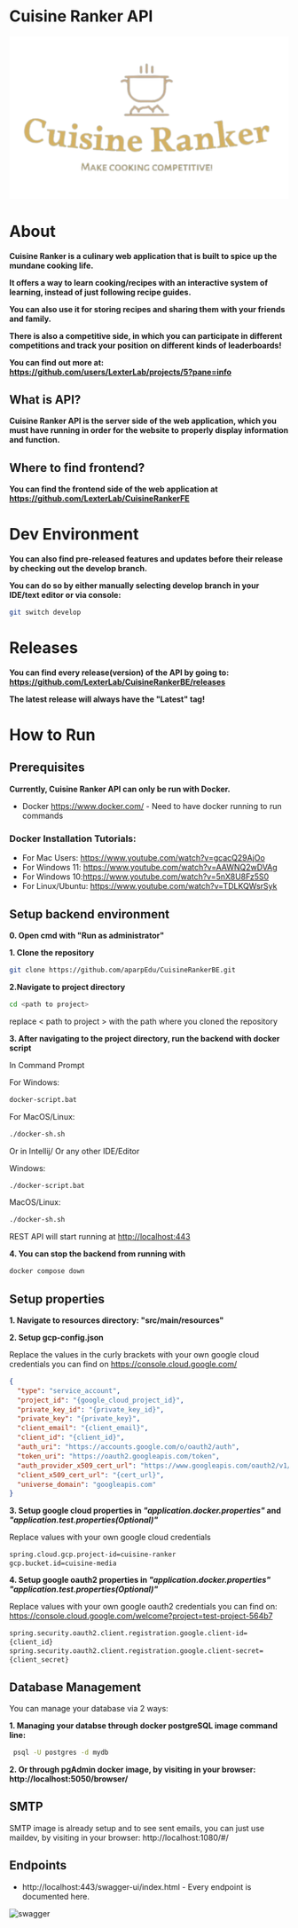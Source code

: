 # Cuisine Ranker API

![logo](logo.svg)

# About

**Cuisine Ranker is a culinary web application that is built to spice up the mundane cooking life.**

**It offers a way to learn cooking/recipes with an interactive system of learning, instead of just following recipe guides.**

**You can also use it for storing recipes and sharing them with your friends and family.**

**There is also a competitive side, in which you can participate in different competitions and track your position**
**on different kinds of leaderboards!**

**You can find out more at: https://github.com/users/LexterLab/projects/5?pane=info**

## What is API?

**Cuisine Ranker API is the server side of the web application, which you must have running in order for the website to**
**properly display information and function.**

## Where to find frontend?
**You can find the frontend side of the web application at https://github.com/LexterLab/CuisineRankerFE**

# Dev Environment
**You can also find pre-released features and updates before their release by checking out the develop branch.**

**You can do so by either manually selecting develop branch in your IDE/text editor or via console:**
```bash
git switch develop
```

# Releases

**You can find every release(version) of the API by going to:  https://github.com/LexterLab/CuisineRankerBE/releases**

**The latest release will always have the "Latest" tag!**

# How to Run

## Prerequisites
**Currently, Cuisine Ranker API can only be run with Docker.**
+ Docker https://www.docker.com/ - Need to have docker running to run commands

### Docker Installation Tutorials:
+ For Mac Users: https://www.youtube.com/watch?v=gcacQ29AjOo
+ For Windows 11: https://www.youtube.com/watch?v=AAWNQ2wDVAg
+ For Windows 10:https://www.youtube.com/watch?v=5nX8U8Fz5S0
+ For Linux/Ubuntu: https://www.youtube.com/watch?v=TDLKQWsrSyk

## Setup backend environment
**0. Open cmd with "Run as administrator"**


**1. Clone the repository**

```bash
git clone https://github.com/aparpEdu/CuisineRankerBE.git
```

**2.Navigate to project directory**
```bash
cd <path to project>
```
replace < path to project > with the path where you cloned the repository



**3. After navigating to the project directory, run the backend with docker script**

In Command Prompt

For Windows:
```bash
docker-script.bat
```

For MacOS/Linux:
```bash
./docker-sh.sh
```

Or in Intellij/ Or any other IDE/Editor

Windows:
```bash
./docker-script.bat
```

MacOS/Linux:
```bash
./docker-sh.sh
```


REST API will start running at <http://localhost:443>

**4. You can stop the backend from running with**

```bash
docker compose down
```
## Setup properties


**1. Navigate to resources directory: "src/main/resources"**

**2. Setup gcp-config.json**

Replace the values in the curly brackets with your own google cloud credentials you can find on 
https://console.cloud.google.com/

```json
{
  "type": "service_account",
  "project_id": "{google_cloud_project_id}",
  "private_key_id": "{private_key_id}",
  "private_key": "{private_key}",
  "client_email": "{client_email}",
  "client_id": "{client_id}",
  "auth_uri": "https://accounts.google.com/o/oauth2/auth",
  "token_uri": "https://oauth2.googleapis.com/token",
  "auth_provider_x509_cert_url": "https://www.googleapis.com/oauth2/v1/certs",
  "client_x509_cert_url": "{cert_url}",
  "universe_domain": "googleapis.com"
}
```


**3. Setup google cloud properties in *"application.docker.properties"* and  *"application.test.properties(Optional)"***

Replace values with your own google cloud credentials

```properties
spring.cloud.gcp.project-id=cuisine-ranker
gcp.bucket.id=cuisine-media
```

**4. Setup google oauth2 properties in *"application.docker.properties"*  *"application.test.properties(Optional)"***

Replace values with your own google oauth2 credentials you can find on: https://console.cloud.google.com/welcome?project=test-project-564b7

```properties
spring.security.oauth2.client.registration.google.client-id={client_id}
spring.security.oauth2.client.registration.google.client-secret={client_secret}
```


## Database Management
You can manage your database via 2 ways:

**1. Managing your databse through docker postgreSQL image command line:**

```bash
 psql -U postgres -d mydb
```

**2. Or through pgAdmin docker image, by visiting in your browser: http://localhost:5050/browser/**

## SMTP

SMTP image is already setup and to see sent emails, you can just use maildev, by visiting in your browser: http://localhost:1080/#/

## Endpoints
+ http://localhost:443/swagger-ui/index.html - Every endpoint is documented here.

![swagger](https://i.ibb.co/pRCtGHw/swagger.jpg)